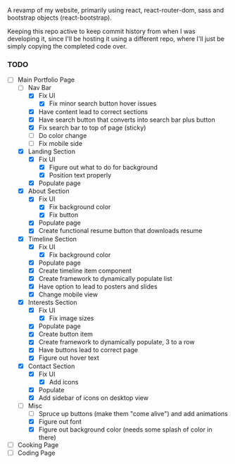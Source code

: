 A revamp of my website, primarily using react, react-router-dom, sass and bootstrap objects (react-bootstrap).

Keeping this repo active to keep commit history from when I was developing it, since I'll be hosting it using a different repo, where I'll just be simply copying the completed code over.

### TODO

-   [ ] Main Portfolio Page
    -   [ ] Nav Bar
        -   [x] Fix UI
            -   [x] Fix minor search button hover issues
        -   [x] Have content lead to correct sections
        -   [x] Have search button that converts into search bar plus button
        -   [x] Fix search bar to top of page (sticky)
        -   [ ] Do color change
        -   [ ] Fix mobile side
    -   [x] Landing Section
        -   [x] Fix UI
            -   [x] Figure out what to do for background
            -   [x] Position text properly
        -   [x] Populate page
    -   [x] About Section
        -   [x] Fix UI
            -   [x] Fix background color
            -   [x] Fix button
        -   [x] Populate page
        -   [x] Create functional resume button that downloads resume
    -   [x] Timeline Section
        -   [x] Fix UI
            -   [x] Fix background color
        -   [x] Populate page
        -   [x] Create timeline item component
        -   [x] Create framework to dynamically populate list
        -   [x] Have option to lead to posters and slides
        -   [x] Change mobile view
    -   [x] Interests Section
        -   [x] Fix UI
            -   [x] Fix image sizes
        -   [x] Populate page
        -   [x] Create button item
        -   [x] Create framework to dynamically populate, 3 to a row
        -   [x] Have buttons lead to correct page
        -   [x] Figure out hover text
    -   [x] Contact Section
        -   [x] Fix UI
            -   [x] Add icons
        -   [x] Populate
        -   [x] Add sidebar of icons on desktop view
    -   [ ] Misc
        -   [ ] Spruce up buttons (make them "come alive") and add animations
        -   [x] Figure out font
        -   [x] Figure out background color (needs some splash of color in there)
-   [ ] Cooking Page
-   [ ] Coding Page
